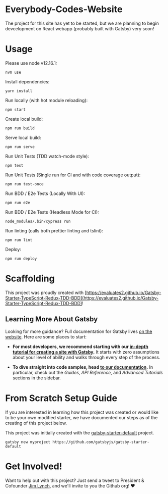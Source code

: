 # Everybody-Codes-Website
The project for this site has yet to be started, but we are planning to begin devcelopment on React webapp (probably built with Gatsby) very soon!


# Usage

Please use node v12.16.1:
```
nvm use
```

Install dependencies:
```
yarn install
```

Run locally (with hot module reloading):
```
npm start
```

Create local build:
```
npm run build
```

Serve local build:
```
npm run serve
```

Run Unit Tests (TDD watch-mode style):
```
npm test
```

Run Unit Tests (Single run for CI and with code coverage output):
```
npm run test-once
```

Run BDD / E2e Tests (Locally With UI):
```
npm run e2e
```

Run BDD / E2e Tests (Headless Mode for CI):
```
node_modules/.bin/cypress run
```

Run linting (calls both prettier linting and tslint):
```
npm run lint
```

Deploy:
```
npm run deploy
```


# Scaffolding

This project was proudly created with [https://evaluates2.github.io/Gatsby-Starter-TypeScript-Redux-TDD-BDD](https://evaluates2.github.io/Gatsby-Starter-TypeScript-Redux-TDD-BDD)!


## Learning More About Gatsby

Looking for more guidance? Full documentation for Gatsby lives [on the website](https://www.gatsbyjs.org/). Here are some places to start:

- **For most developers, we recommend starting with our [in-depth tutorial for creating a site with Gatsby](https://www.gatsbyjs.org/tutorial/).** It starts with zero assumptions about your level of ability and walks through every step of the process.

- **To dive straight into code samples, head [to our documentation](https://www.gatsbyjs.org/docs/).** In particular, check out the _Guides_, _API Reference_, and _Advanced Tutorials_ sections in the sidebar.

# From Scratch Setup Guide

If you are interested in learning how this project was created or would like to be your own modified starter, we have documented our steps as of the creating of this project below.

This project was initially created with the [gatsby-starter-default](https://github.com/gatsbyjs/gatsby-starter-default) project.

```
gatsby new myproject https://github.com/gatsbyjs/gatsby-starter-default
```


# Get Involved!
Want to help out with this project? Just send a tweet to President & Cofounder [Jim Lynch](https://twitter.com/JimLynchCodes), and we'll invite to you the Github org! ❤️

